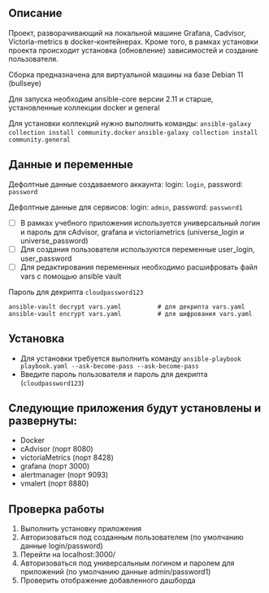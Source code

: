 ## Описание

Проект, разворачивающий на локальной машине Grafana, Cadvisor, Victoria-metrics в docker-контейнерах.
Кроме того, в рамках установки проекта происходит установка (обновление) зависимостей и создание пользователя.

Сборка предназначена для виртуальной машины на базе Debian 11 (bullseye)

Для запуска необходим ansible-core версии 2.11 и старше, установленные коллекции docker и general

Для установки коллекций нужно выполнить команды:
`ansible-galaxy collection install community.docker`
`ansible-galaxy collection install community.general`

## Данные и переменные

Дефолтные данные создаваемого аккаунта:
login: `login`, password: `password`

Дефолтные данные для сервисов:
login: `admin`, password: `password1`

- [ ] В рамках учебного приложения используется универсальный логин и пароль для cAdvisor, grafana и victoriametrics (universe_login и universe_password)
- [ ] Для создания пользователя используются переменные user_login, user_password
- [ ] Для редактирования переменных необходимо расшифровать файл vars с помощью ansible vault

Пароль для декрипта `cloudpassword123`
```
ansible-vault decrypt vars.yaml          # для декрипта vars.yaml
ansible-vault encrypt vars.yaml          # для шифрования vars.yaml
```

## Установка 

- Для установки требуется выполнить команду `ansible-playbook playbook.yaml --ask-become-pass --ask-become-pass`
- Введите пароль пользователя и пароль для декрипта (`cloudpassword123`)

## Следующие приложения будут установлены и развернуты: 

* Docker  
* cAdvisor (порт 8080)
* victoriaMetrics (порт 8428)
* grafana (порт 3000)
* alertmanager (порт 9093)
* vmalert (порт 8880)

## Проверка работы

1. Выполнить установку приложения
2. Авторизоваться под созданным пользователем (по умолчанию данные login/password)
3. Перейти на localhost:3000/
4. Авторизоваться под универсальным логином и паролем для приложений (по умолчанию данные admin/password1)
5. Проверить отображение добавленного дашборда